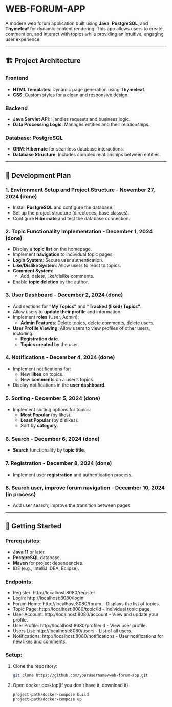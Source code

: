 # WEB-FORUM-APP

A modern web forum application built using **Java**, **PostgreSQL**, and **Thymeleaf** for dynamic content rendering. This app allows users to create, comment on, and interact with topics while providing an intuitive, engaging user experience.

---

## 🏗️ Project Architecture

### Frontend
- **HTML Templates**: Dynamic page generation using **Thymeleaf**.
- **CSS**: Custom styles for a clean and responsive design.

### Backend
- **Java Servlet API**: Handles requests and business logic.
- **Data Processing Logic**: Manages entities and their relationships.

### Database: PostgreSQL
- **ORM**: **Hibernate** for seamless database interactions.
- **Database Structure**: Includes complex relationships between entities.

---

## 📅 Development Plan

### 1. Environment Setup and Project Structure - **November 27, 2024** (done)
- Install **PostgreSQL** and configure the database.
- Set up the project structure (directories, base classes).
- Configure **Hibernate** and test the database connection.

### 2. Topic Functionality Implementation - **December 1, 2024** (done)
- Display a **topic list** on the homepage.
- Implement **navigation** to individual topic pages.
- **Login System**: Secure user authentication.
- **Like/Dislike System**: Allow users to react to topics.
- **Comment System**:
    - Add, delete, like/dislike comments.
- Enable **topic deletion** by the author.

### 3. User Dashboard - **December 2, 2024** (done)
- Add sections for **"My Topics"** and **"Tracked (liked) Topics"**.
- Allow users to **update their profile** and information.
- Implement **roles** (User, Admin):
    - **Admin Features**: Delete topics, delete comments, delete users.
- **User Profile Viewing**: Allow users to view profiles of other users, including:
    - **Registration date**.
    - **Topics created** by the user.


### 4. Notifications - **December 4, 2024** (done)
- Implement notifications for:
    - New **likes** on topics.
    - New **comments** on a user’s topics.
- Display notifications in the **user dashboard**.

### 5. Sorting - **December 5, 2024** (done)
- Implement sorting options for topics:
    - **Most Popular** (by likes).
    - **Least Popular** (by dislikes).
    - Sort by **category**.

### 6. Search - **December 6, 2024** (done)
- **Search** functionality by **topic title**.

### 7. Registration - **December 8, 2024** (done)
- Implement user **registration** and authentication process.

### 8. Search user, improve forum navigation - **December 10, 2024** (in process)
- Add user search, improve the transition between pages
---

## 🚀 Getting Started

### Prerequisites:
- **Java 11** or later.
- **PostgreSQL** database.
- **Maven** for project dependencies.
- IDE (e.g., IntelliJ IDEA, Eclipse).

### Endpoints:
- Register: http://localhost:8080/register
- Login: http://localhost:8080/login
- Forum Home: http://localhost:8080/forum - Displays the list of topics.
- Topic Page: http://localhost:8080/topic/id - Individual topic page.
- User Account: http://localhost:8080/account - View and update your profile.
- User Profile: http://localhost:8080/profile/id - View user profile.
- Users List: http://localhost:8080/users - List of all users.
- Notifications: http://localhost:8080/notifications - User notifications for new likes and comments.

### Setup:
1. Clone the repository:
   ```bash
   git clone https://github.com/yourusername/web-forum-app.git
2. Open docker desktop(If you don't have it, download it)
    ```bash
   project-path/docker-compose build
   project-path/docker-compose up
